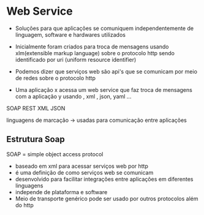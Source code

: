 
# Web Service

- Soluções para que aplicações se comuniquem independentemente de linguagem, software e hardwares utilizados 

- Inicialmente foram criados para troca de mensagens usando xlm(extensible markup language) sobre o protocolo http sendo identificado por uri (uniform resource identifier) 

- Podemos dizer que serviços web são api's que se comunicam por meio de redes sobre o protocolo http 

- Uma aplicação x acessa um web service que faz troca de  mensagens com a aplicação y usando , xml , json, yaml ... 

SOAP 
REST 
XML 
JSON 

linguagens de marcação -> usadas para comunicação entre aplicações 

## Estrutura Soap 

SOAP = simple object access protocol 

- baseado em xml para acessar serviços web por http 
- é uma definição de como serviços web se comunicam 
- desenvolvido para facilitar integrações entre aplicações em diferentes linguagens
- independe de plataforma e software
- Meio de transporte genérico pode ser usado por outros protocolos além do http 


